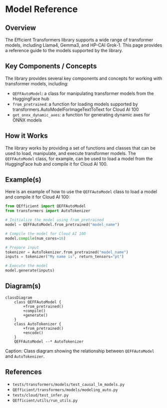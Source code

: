 # Model Reference
## Overview
The Efficient Transformers library supports a wide range of transformer models, including Llama4, Gemma3, and HP-CAI Grok-1. This page provides a reference guide to the models supported by the library.

## Key Components / Concepts
The library provides several key components and concepts for working with transformer models, including:
* `QEFFAutoModel`: a class for manipulating transformer models from the HuggingFace hub
* `from_pretrained`: a function for loading models supported by transformers.AutoModelForImageTextToText for Cloud AI 100
* `get_onnx_dynamic_axes`: a function for generating dynamic axes for ONNX models

## How it Works
The library works by providing a set of functions and classes that can be used to load, manipulate, and execute transformer models. The `QEFFAutoModel` class, for example, can be used to load a model from the HuggingFace hub and compile it for Cloud AI 100.

## Example(s)
Here is an example of how to use the `QEFFAutoModel` class to load a model and compile it for Cloud AI 100:
```python
from QEfficient import QEFFAutoModel
from transformers import AutoTokenizer

# Initialize the model using from_pretrained
model = QEFFAutoModel.from_pretrained("model_name")

# Compile the model for Cloud AI 100
model.compile(num_cores=16)

# Prepare input
tokenizer = AutoTokenizer.from_pretrained("model_name")
inputs = tokenizer("My name is", return_tensors="pt")

# Execute the model
model.generate(inputs)
```

## Diagram(s)
```mermaid
classDiagram
    class QEFFAutoModel {
        +from_pretrained()
        +compile()
        +generate()
    }
    class AutoTokenizer {
        +from_pretrained()
        +encode()
    }
    QEFFAutoModel --* AutoTokenizer
```
Caption: Class diagram showing the relationship between `QEFFAutoModel` and `AutoTokenizer`.

## References
* `tests/transformers/models/test_causal_lm_models.py`
* `QEfficient/transformers/models/modeling_auto.py`
* `tests/cloud/test_infer.py`
* `QEfficient/utils/run_utils.py`
